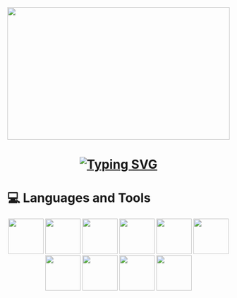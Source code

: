 <div> 
    <img height="300px" width="100%" src="https://user-images.githubusercontent.com/43012445/105452071-411e4880-5c43-11eb-8ae2-4de61f310bf9.gif" />
       <h1 align="center">
	      <a href="https://git.io/typing-svg">
		      <img src="https://readme-typing-svg.demolab.com?font=Press+Start+2P&pause=1000&color=00B735&random=false&width=435&lines=Access+Granted!;Greetings%2C+friend!;You+are+welcome+here;Browse+freely+%3A)" alt="Typing SVG" />
        </a>
       </h1>
    <h1>💻 Languages and Tools</h1>
    <section backgroundColor="white" align="center">
        <img width="80px" src="https://cdn.jsdelivr.net/gh/devicons/devicon@latest/icons/html5/html5-original.svg" />         
        <img width="80px" src="https://cdn.jsdelivr.net/gh/devicons/devicon@latest/icons/css3/css3-original.svg" />          
        <img width="80px" src="https://cdn.jsdelivr.net/gh/devicons/devicon@latest/icons/javascript/javascript-original.svg" />          
        <img width="80px" src="https://cdn.jsdelivr.net/gh/devicons/devicon@latest/icons/typescript/typescript-original.svg" />          
        <img width="80px" src="https://cdn.jsdelivr.net/gh/devicons/devicon@latest/icons/react/react-original.svg" />          
        <img width="80px" src="https://cdn.jsdelivr.net/gh/devicons/devicon@latest/icons/angularjs/angularjs-original.svg" />
	<img width="80px" src="https://cdn.jsdelivr.net/gh/devicons/devicon@latest/icons/nextjs/nextjs-line-wordmark.svg" />
        <img width="80px" src="https://cdn.jsdelivr.net/gh/devicons/devicon@latest/icons/nodejs/nodejs-original-wordmark.svg" />          
        <img width="80px" src="https://cdn.jsdelivr.net/gh/devicons/devicon@latest/icons/express/express-original-wordmark.svg" />          
        <img width="80px" src="https://cdn.jsdelivr.net/gh/devicons/devicon@latest/icons/mongodb/mongodb-original-wordmark.svg" />
    </section>
</div>
